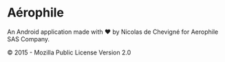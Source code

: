 # Aérophile

An Android application made with ❤️ by Nicolas de Chevigné for Aerophile SAS
Company.

&copy; 2015 - Mozilla Public License Version 2.0
